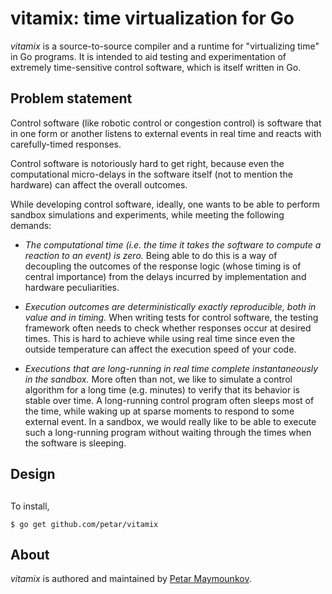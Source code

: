 # vitamix: time virtualization for Go

_vitamix_ is a source-to-source compiler and a runtime for "virtualizing time"
in Go programs. It is intended to aid testing and experimentation of
extremely time-sensitive control software, which is itself written in Go.

## Problem statement

Control software (like robotic control or congestion control) is software that in one
form or another listens to external events in real time and reacts with carefully-timed
responses.

Control software is notoriously hard to get right, because even the computational micro-delays
in the software itself (not to mention the hardware) can affect the overall outcomes.

While developing control software, ideally, one wants to be able to perform
sandbox simulations and experiments, while meeting the following demands:

* _The computational time (i.e. the time it takes the software to compute a reaction to an event) is zero._ 
Being able to do this is a way of decoupling the outcomes of the response logic
(whose timing is of central importance) from the delays incurred by
implementation and hardware peculiarities.

* _Execution outcomes are deterministically exactly reproducible, both in value and in timing._ 
When writing tests for control software, the testing framework often needs to
check whether responses occur at desired times. This is hard to achieve while
using real time since even the outside temperature can affect the execution speed
of your code.

* _Executions that are long-running in real time complete instantaneously in the sandbox._
More often than not, we like to simulate a control algorithm for a long time
(e.g. minutes) to verify that its behavior is stable over time.  A long-running
control program often sleeps most of the time, while waking up at sparse
moments to respond to some external event. In a sandbox, we would really like
to be able to execute such a long-running program without waiting through the
times when the software is sleeping.


## Design

## 

To install,

	$ go get github.com/petar/vitamix

## About

_vitamix_ is authored and maintained by [Petar Maymounkov](http://pdos.csail.mit.edu/~petar/). 
